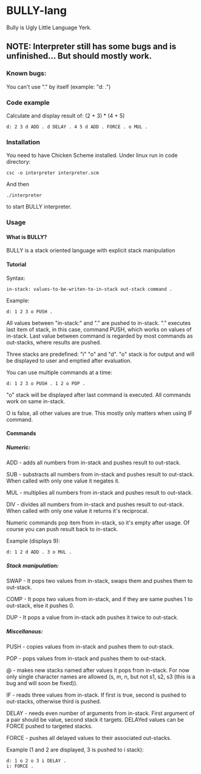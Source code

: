 # BULLY-lang
Bully is Ugly Little Language Yerk.

## NOTE: Interpreter still has some bugs and is unfinished... But should mostly work.

### Known bugs:

You can't use "." by itself (example: "d: .")

### Code example

Calculate and display result of: (2 + 3) * (4 + 5)

```
d: 2 3 d ADD . d DELAY . 4 5 d ADD . FORCE . o MUL .
```

### Installation

You need to have Chicken Scheme installed.
Under linux run in code directory:

```
csc -o interpreter interpreter.scm
```

And then

```
./interpreter
```

to start BULLY interpreter.

### Usage

#### What is BULLY?

BULLY is a stack oriented language with explicit stack manipulation

#### Tutorial

Syntax:

```
in-stack: values-to-be-writen-to-in-stack out-stack command .
```

Example:

```
d: 1 2 3 o PUSH .
```

All values between "in-stack:" and "." are pushed to in-stack. "." executes last item of stack, in this case, command PUSH, which works on values of in-stack. Last value between command is regarded by most commands as out-stacks, where results are pushed.

Three stacks are predefined: "i" "o" and "d". "o" stack is for output and will be displayed to user and emptied after evaluation.

You can use multiple commands at a time:

```
d: 1 2 3 o PUSH . 1 2 o POP .
```

"o" stack will be displayed after last command is executed. All commands work on same in-stack.

O is false, all other values are true. This mostly only matters when using IF command.

#### Commands

##### Numeric:

ADD   - adds all numbers from in-stack and pushes result to out-stack.

SUB   - substracts all numbers from in-stack and pushes result to out-stack. When called with only one value it negates it.

MUL   - multiplies all numbers from in-stack and pushes result to out-stack.

DIV   - divides all numbers from in-stack and pushes result to out-stack. When called with only one value it returns it's reciprocal.

Numeric commands pop item from in-stack, so it's empty after usage. Of course you can push result back to in-stack.

Example (displays 9):

```
d: 1 2 d ADD . 3 o MUL .
```

##### Stack manipulation:

SWAP  - It pops two values from in-stack, swaps them and pushes them to out-stack.

COMP  - It pops two values from in-stack, and if they are same pushes 1 to out-stack, else it pushes 0.

DUP   - It pops a value from in-stack adn pushes it twice to out-stack.

##### Miscellanous:

PUSH  - copies values from in-stack and pushes them to out-stack.

POP   - pops values from in-stack and pushes them to out-stack.

@     - makes new stacks named after values it pops from in-stack. For now only single character names are allowed (s, m, n, but not s1, s2, s3 (this is a bug and will soon be fixed)).

IF    - reads three values from in-stack. If first is true, second is pushed to out-stacks, otherwise third is pushed.

DELAY - needs even number of arguments from in-stack. First argument of a pair should be value, second stack it targets. DELAYed values can be FORCE pushed to targeted stacks.

FORCE - pushes all delayed values to their associated out-stacks.

Example (1 and 2 are displayed, 3 is pushed to i stack):

```
d: 1 o 2 o 3 i DELAY .
i: FORCE .
```
